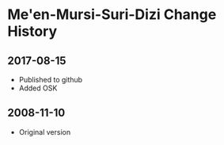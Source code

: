 # Me'en-Mursi-Suri-Dizi Change History

## 2017-08-15
* Published to github
* Added OSK

## 2008-11-10
* Original version